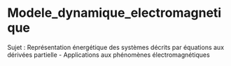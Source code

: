 # Modele_dynamique_electromagnetique
Sujet : Représentation énergétique des systèmes décrits par équations aux dérivées partielle - Applications aux phénomènes électromagnétiques
